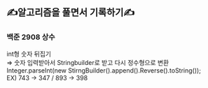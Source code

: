 
## ✍️알고리즘을 풀면서 기록하기✍️


### 백준 2908 상수 <br>
int형 숫자 뒤집기 <br>
⇒ 숫자 입력받아서 Stringbuilder로 받고 다시 정수형으로 변환 <br>
Integer.parseInt(new StirngBuilder().append().Reverse().toString()); <br>
EX) 743 -> 347 / 893 -> 398 <br>
